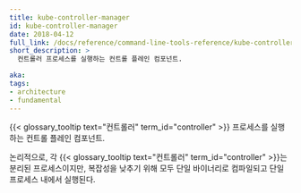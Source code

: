 ```yaml
---
title: kube-controller-manager
id: kube-controller-manager
date: 2018-04-12
full_link: /docs/reference/command-line-tools-reference/kube-controller-manager/
short_description: >
  컨트롤러 프로세스를 실행하는 컨트롤 플레인 컴포넌트.

aka:
tags:
- architecture
- fundamental
---
```

 {{< glossary_tooltip text="컨트롤러" term_id="controller" >}} 프로세스를 실행하는 컨트롤 플레인 컴포넌트.

<!--more-->

논리적으로, 각 {{< glossary_tooltip text="컨트롤러" term_id="controller" >}}는 분리된 프로세스이지만, 복잡성을 낮추기 위해 모두 단일 바이너리로 컴파일되고 단일 프로세스 내에서 실행된다.
